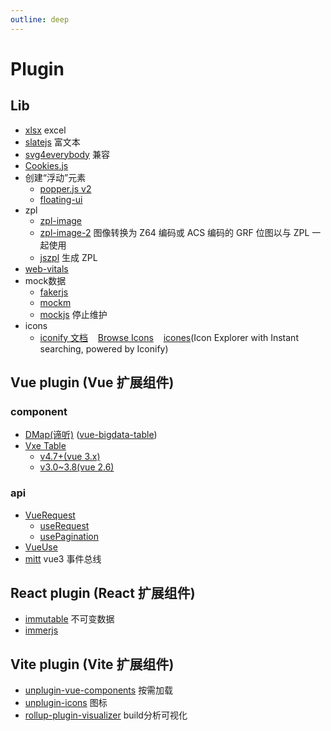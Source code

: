 ```yaml
---
outline: deep
---
```

# Plugin

## Lib
- [xlsx](https://docs.sheetjs.com/docs/getting-started/examples/export#live-demo) excel
- [slatejs](https://docs.slatejs.org/) 富文本
- [svg4everybody](https://www.npmjs.com/package/svg4everybody) 兼容
- [Cookies.js](https://github.com/ScottHamper/Cookies)
- 创建“浮动”元素
  - [popper.js v2](https://popper.js.org/docs/v2/)
  - [floating-ui](https://floating-ui.com/docs/getting-started) 
- zpl
  - [zpl-image](https://www.npmjs.com/package/zpl-image)
  - [zpl-image-2](https://www.npmjs.com/package/zpl-image-2) 图像转换为 Z64 编码或 ACS 编码的 GRF 位图以与 ZPL 一起使用
  - [jszpl](https://www.npmjs.com/package/jszpl) 生成 ZPL
- [web-vitals](https://www.npmjs.com/package/web-vitals)
- mock数据
  - [fakerjs](https://fakerjs.dev/guide/)
  - [mockm](https://github.com/wll8/mockm)
  - [mockjs](https://github.com/nuysoft/Mock/wiki/Getting-Started) 停止维护
- icons
  - [iconify 文档](https://iconify.design/docs/) &nbsp;&nbsp;&nbsp;[Browse Icons](https://icon-sets.iconify.design/) &nbsp;&nbsp;&nbsp;[icones](https://icones.js.org/)(Icon Explorer with Instant searching, powered by Iconify)

## Vue plugin (Vue 扩展组件)
### component
- [DMap(谛听)](https://juejin.cn/post/6844903593284206605) ([vue-bigdata-table](https://github.com/lison16/vue-bigdata-table))
- [Vxe Table](https://vxetable.cn/#/start/install)
  - [v4.7+(vue 3.x)](https://vxetable.cn/v4/#/start/install)
  - [v3.0~3.8(vue 2.6)](https://vxetable.cn/v3.8/#/table/start/install)
### api
- [VueRequest](https://cn.attojs.org/guide/introduction.html#%E4%B8%BA%E4%BB%80%E4%B9%88%E9%80%89%E6%8B%A9-vuerequest)
  - [useRequest](https://cn.attojs.org/api/#%E5%85%AC%E5%85%B1-api)
  - [usePagination](https://cn.attojs.org/api/pagination.html)
- [VueUse](https://vueuse.org/guide/)
- [mitt](https://github.com/developit/mitt) vue3 事件总线

## React plugin (React 扩展组件)
- [immutable](https://immutable-js.com/) 不可变数据
- [immerjs](https://immerjs.github.io/immer/zh-CN/)

## Vite plugin (Vite 扩展组件)
- [unplugin-vue-components](https://www.npmjs.com/package/unplugin-vue-components#Configuration) 按需加载
- [unplugin-icons](https://www.npmjs.com/package/unplugin-icons#auto-importing#Migrate%20from%20vite-plugin-icons) 图标
- [rollup-plugin-visualizer](https://www.npmjs.com/package/rollup-plugin-visualizer) build分析可视化

